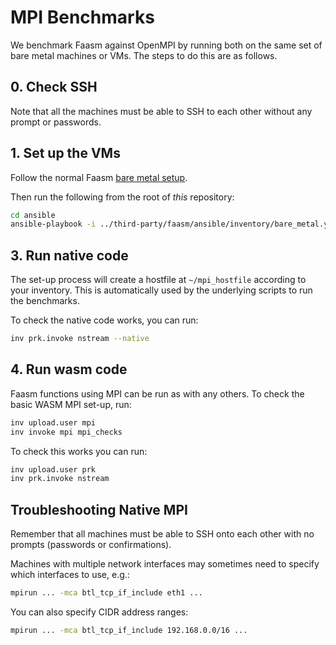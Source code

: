# MPI Benchmarks

We benchmark Faasm against OpenMPI by running both on the same set of bare metal
machines or VMs. The steps to do this are as follows.

## 0. Check SSH

Note that all the machines must be able to SSH to each other without any 
prompt or passwords. 

## 1. Set up the VMs

Follow the normal Faasm [bare metal setup](https://github.com/faasm/faasm/blob/master/docs/bare_metal.md).

Then run the following from the root of _this_ repository:

```bash
cd ansible
ansible-playbook -i ../third-party/faasm/ansible/inventory/bare_metal.yml mpi_benchmark.yml
```

## 3. Run native code

The set-up process will create a hostfile at `~/mpi_hostfile` according to your inventory.
This is automatically used by the underlying scripts to run the benchmarks.

To check the native code works, you can run:

```bash
inv prk.invoke nstream --native
```

## 4. Run wasm code

Faasm functions using MPI can be run as with any others. To check the basic WASM MPI set-up, run:

```bash
inv upload.user mpi
inv invoke mpi mpi_checks
```

To check this works you can run:

```bash
inv upload.user prk
inv prk.invoke nstream
``` 

## Troubleshooting Native MPI

Remember that all machines must be able to SSH onto each other with no prompts (passwords or confirmations).

Machines with multiple network interfaces may sometimes need to specify which interfaces to use, e.g.:

```bash
mpirun ... -mca btl_tcp_if_include eth1 ...
```

You can also specify CIDR address ranges:

```bash
mpirun ... -mca btl_tcp_if_include 192.168.0.0/16 ...
```
